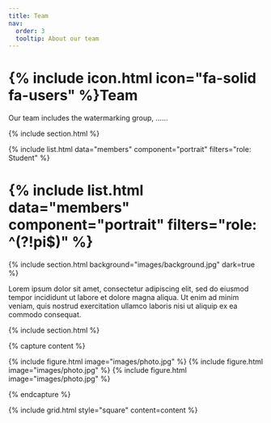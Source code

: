 ```yaml
---
title: Team
nav:
  order: 3
  tooltip: About our team
---
```


# {% include icon.html icon="fa-solid fa-users" %}Team

Our team includes the watermarking group, ……

{% include section.html %}

{% include list.html data="members" component="portrait" filters="role: Student" %}
# {% include list.html data="members" component="portrait" filters="role: ^(?!pi$)" %}

{% include section.html background="images/background.jpg" dark=true %}

Lorem ipsum dolor sit amet, consectetur adipiscing elit, sed do eiusmod tempor
incididunt ut labore et dolore magna aliqua. Ut enim ad minim veniam, quis
nostrud exercitation ullamco laboris nisi ut aliquip ex ea commodo consequat.

{% include section.html %}

{% capture content %}

{% include figure.html image="images/photo.jpg" %}
{% include figure.html image="images/photo.jpg" %}
{% include figure.html image="images/photo.jpg" %}

{% endcapture %}

{% include grid.html style="square" content=content %}
